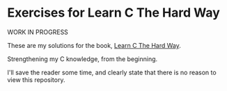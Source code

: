 # Exercises for Learn C The Hard Way 

WORK IN PROGRESS

These are my solutions for the book, [Learn C The Hard Way](https://learncodethehardway.org/c/).

Strengthening my C knowledge, from the beginning.

I'll save the reader some time, and clearly state that there is no reason to view this repository.
